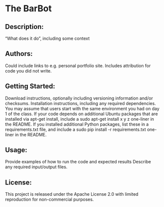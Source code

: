 # The BarBot

## Description:
“What does it do”, including some context

## Authors:
Could include links to e.g. personal portfolio site.
Includes attribution for code you did not write.

## Getting Started:
Download instructions, optionally including versioning information and/or checksums.
Installation instructions, including any required dependencies. You may assume that users start with the same environment you had on day 1 of the class. If your code depends on additional Ubuntu packages that are installed via apt-get install, include a sudo apt-get install x y z one-liner in the README. If you installed additional Python packages, list these in a requirements.txt file, and include a sudo pip install -r requirements.txt one-liner in the README.

## Usage:
Provide examples of how to run the code and expected results
Describe any required input/output files.

## License:
This project is released under the Apache License 2.0 with limited reproduction for non-commercial purposes.
